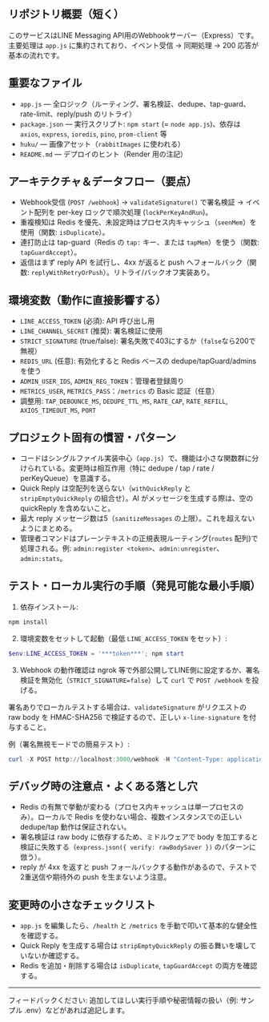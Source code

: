 ## リポジトリ概要（短く）
このサービスはLINE Messaging API用のWebhookサーバー（Express）です。主要処理は `app.js` に集約されており、イベント受信 -> 同期処理 -> 200 応答が基本の流れです。

## 重要なファイル
- `app.js` — 全ロジック（ルーティング、署名検証、dedupe、tap-guard、rate-limit、reply/push のリトライ）
- `package.json` — 実行スクリプト: `npm start` (= `node app.js`)、依存は `axios`, `express`, `ioredis`, `pino`, `prom-client` 等
- `huku/` — 画像アセット（`rabbitImages` に使われる）
- `README.md` — デプロイのヒント（Render 用の注記）

## アーキテクチャ＆データフロー（要点）
- Webhook受信 (`POST /webhook`) -> `validateSignature()` で署名検証 -> イベント配列を per-key ロックで順次処理 (`lockPerKeyAndRun`)。
- 重複検知は Redis を優先、未設定時はプロセス内キャッシュ（`seenMem`）を使用（関数: `isDuplicate`）。
- 連打防止は tap-guard（Redis の `tap:` キー、または `tapMem`）を使う（関数: `tapGuardAccept`）。
- 返信はまず reply API を試行し、4xx が返ると push へフォールバック（関数: `replyWithRetryOrPush`）。リトライ/バックオフ実装あり。

## 環境変数（動作に直接影響する）
- `LINE_ACCESS_TOKEN` (必須): API 呼び出し用
- `LINE_CHANNEL_SECRET` (推奨): 署名検証に使用
- `STRICT_SIGNATURE` (true/false): 署名失敗で403にするか（`false`なら200で無視）
- `REDIS_URL` (任意): 有効化すると Redis ベースの dedupe/tapGuard/admins を使う
- `ADMIN_USER_IDS`, `ADMIN_REG_TOKEN`：管理者登録周り
- `METRICS_USER`, `METRICS_PASS`：`/metrics` の Basic 認証（任意）
- 調整用: `TAP_DEBOUNCE_MS`, `DEDUPE_TTL_MS`, `RATE_CAP`, `RATE_REFILL`, `AXIOS_TIMEOUT_MS`, `PORT`

## プロジェクト固有の慣習・パターン
- コードはシングルファイル実装中心（`app.js`）で、機能は小さな関数群に分けられている。変更時は相互作用（特に dedupe / tap / rate / perKeyQueue）を意識する。
- Quick Reply は空配列を送らない（`withQuickReply` と `stripEmptyQuickReply` の組合せ）。AI がメッセージを生成する際は、空の quickReply を含めないこと。
- 最大 reply メッセージ数は5（`sanitizeMessages` の上限）。これを超えないようにまとめる。
- 管理者コマンドはプレーンテキストの正規表現ルーティング(`routes` 配列)で処理される。例: `admin:register <token>`、`admin:unregister`、`admin:stats`。

## テスト・ローカル実行の手順（発見可能な最小手順）
1. 依存インストール:
```powershell
npm install
```
2. 環境変数をセットして起動（最低 `LINE_ACCESS_TOKEN` をセット）:
```powershell
$env:LINE_ACCESS_TOKEN = '***token***'; npm start
```
3. Webhook の動作確認は ngrok 等で外部公開してLINE側に設定するか、署名検証を無効化（`STRICT_SIGNATURE=false`）して `curl` で `POST /webhook` を投げる。

署名ありでローカルテストする場合は、`validateSignature` がリクエストの raw body を HMAC-SHA256 で検証するので、正しい `x-line-signature` を付与すること。

例（署名無視モードでの簡易テスト）:
```powershell
curl -X POST http://localhost:3000/webhook -H "Content-Type: application/json" -d '{"events": [{"type":"message","replyToken":"token","message":{"type":"text","id":"1","text":"test"},"source":{"type":"user","userId":"U123"}}]}'
```

## デバッグ時の注意点・よくある落とし穴
- Redis の有無で挙動が変わる（プロセス内キャッシュは単一プロセスのみ）。ローカルで Redis を使わない場合、複数インスタンスでの正しい dedupe/tap 動作は保証されない。
- 署名検証は raw body に依存するため、ミドルウェアで body を加工すると検証に失敗する（`express.json({ verify: rawBodySaver })` のパターンに倣う）。
- reply が 4xx を返すと push フォールバックする動作があるので、テストで2重送信や期待外の push を生まないよう注意。

## 変更時の小さなチェックリスト
- `app.js` を編集したら、`/health` と `/metrics` を手動で叩いて基本的な健全性を確認する。
- Quick Reply を生成する場合は `stripEmptyQuickReply` の振る舞いを壊していないか確認する。
- Redis を追加・削除する場合は `isDuplicate`, `tapGuardAccept` の両方を確認する。

---
フィードバックください: 追加してほしい実行手順や秘密情報の扱い（例: サンプル .env）などがあれば追記します。
